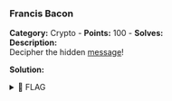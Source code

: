 ### Francis Bacon   
**Category:** Crypto - **Points:** 100 - **Solves:**    
**Description:**   
Decipher the hidden [message](./chal2/)!  

**Solution:**  
   

<details><summary>🚩 FLAG</summary>  

```  
  HACKDAY{}
```  
</details>